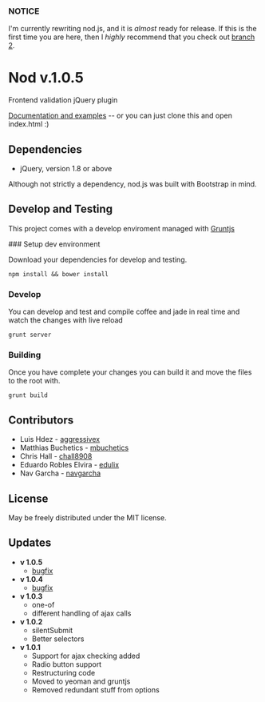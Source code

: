 ### NOTICE

I'm currently rewriting nod.js, and it is *almost* ready for release. If this is the first time you are here, then I *highly* recommend that you check out <a href='https://github.com/casperin/nod/tree/2'>branch 2</a>.

Nod v.1.0.5
===========

Frontend validation jQuery plugin

[Documentation and examples](http://casperin.github.com/nod "nod") -- or you can
just clone this and open index.html :)


Dependencies
------------

* jQuery, version 1.8 or above

Although not strictly a dependency, nod.js was built with Bootstrap in mind.

Develop and Testing
-------------------

This project comes with a develop enviroment managed with
[Gruntjs](http://gruntjs.com)

### Setup dev environment

Download your dependencies for develop and testing.

    npm install && bower install

### Develop

You can develop and test and compile coffee and jade in real time and watch the
changes with live reload

    grunt server

### Building

Once you have complete your changes you can build it and move the files to the
root with.

    grunt build


Contributors
------------

* Luis Hdez - [aggressivex](https://github.com/aggressivex)
* Matthias Buchetics - [mbuchetics](https://github.com/mbuchetics)
* Chris Hall - [chall8908](https://github.com/chall8908)
* Eduardo Robles Elvira - [edulix](https://github.com/edulix)
* Nav Garcha - [navgarcha](https://github.com/navgarcha)


License
-------

May be freely distributed under the MIT license.


Updates
-------

* **v 1.0.5**
  * [bugfix](https://github.com/casperin/nod/issues/39)
* **v 1.0.4**
  * [bugfix](https://github.com/casperin/nod/pull/37)
* **v 1.0.3**
  * one-of
  * different handling of ajax calls
* **v 1.0.2**
  * silentSubmit
  * Better selectors
* **v 1.0.1**
  * Support for ajax checking added
  * Radio button support
  * Restructuring code
  * Moved to yeoman and gruntjs
  * Removed redundant stuff from options
